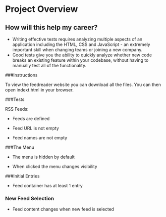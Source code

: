 # Project Overview




## How will this help my career?

* Writing effective tests requires analyzing multiple aspects of an application including the HTML, CSS and JavaScript - an extremely important skill when changing teams or joining a new company.
* Good tests give you the ability to quickly analyze whether new code breaks an existing feature within your codebase, without having to manually test all of the functionality.


###Instructions

To view the feedreader website you can download all the files. You can then open indext.html in your browser.

###Tests

RSS Feeds:

* Feeds are defined

* Feed URL is not empty

* Feed names are not empty

###The Menu

* The menu is hidden by default

* When clicked the menu changes visibility

###Initial Entries 

* Feed container has at least 1 entry


### New Feed Selection 

* Feed content changes when new feed is selected
